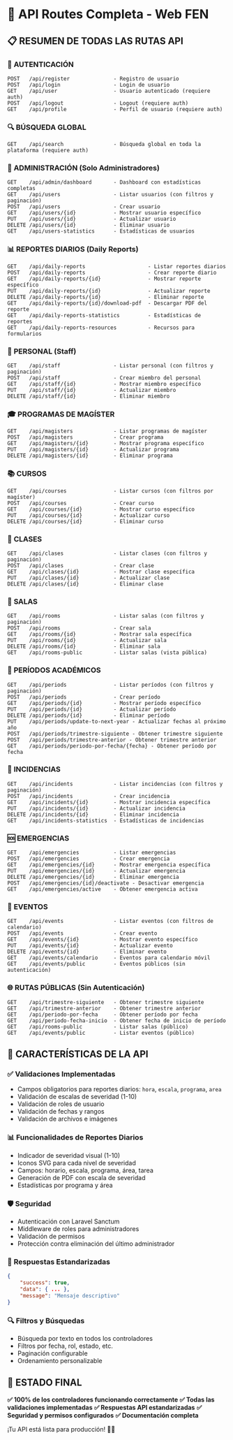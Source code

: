 # 🚀 API Routes Completa - Web FEN

## 📋 **RESUMEN DE TODAS LAS RUTAS API**

### 🔐 **AUTENTICACIÓN**
```
POST   /api/register              - Registro de usuario
POST   /api/login                 - Login de usuario
GET    /api/user                  - Usuario autenticado (requiere auth)
POST   /api/logout                - Logout (requiere auth)
GET    /api/profile               - Perfil de usuario (requiere auth)
```

### 🔍 **BÚSQUEDA GLOBAL**
```
GET    /api/search                - Búsqueda global en toda la plataforma (requiere auth)
```

### 👑 **ADMINISTRACIÓN (Solo Administradores)**
```
GET    /api/admin/dashboard       - Dashboard con estadísticas completas
GET    /api/users                 - Listar usuarios (con filtros y paginación)
POST   /api/users                 - Crear usuario
GET    /api/users/{id}            - Mostrar usuario específico
PUT    /api/users/{id}            - Actualizar usuario
DELETE /api/users/{id}            - Eliminar usuario
GET    /api/users-statistics      - Estadísticas de usuarios
```

### 📊 **REPORTES DIARIOS (Daily Reports)**
```
GET    /api/daily-reports                    - Listar reportes diarios
POST   /api/daily-reports                    - Crear reporte diario
GET    /api/daily-reports/{id}               - Mostrar reporte específico
PUT    /api/daily-reports/{id}               - Actualizar reporte
DELETE /api/daily-reports/{id}               - Eliminar reporte
GET    /api/daily-reports/{id}/download-pdf  - Descargar PDF del reporte
GET    /api/daily-reports-statistics         - Estadísticas de reportes
GET    /api/daily-reports-resources          - Recursos para formularios
```

### 👥 **PERSONAL (Staff)**
```
GET    /api/staff                 - Listar personal (con filtros y paginación)
POST   /api/staff                 - Crear miembro del personal
GET    /api/staff/{id}            - Mostrar miembro específico
PUT    /api/staff/{id}            - Actualizar miembro
DELETE /api/staff/{id}            - Eliminar miembro
```

### 🎓 **PROGRAMAS DE MAGÍSTER**
```
GET    /api/magisters             - Listar programas de magíster
POST   /api/magisters             - Crear programa
GET    /api/magisters/{id}        - Mostrar programa específico
PUT    /api/magisters/{id}        - Actualizar programa
DELETE /api/magisters/{id}        - Eliminar programa
```

### 📚 **CURSOS**
```
GET    /api/courses               - Listar cursos (con filtros por magíster)
POST   /api/courses               - Crear curso
GET    /api/courses/{id}          - Mostrar curso específico
PUT    /api/courses/{id}          - Actualizar curso
DELETE /api/courses/{id}          - Eliminar curso
```

### 🏫 **CLASES**
```
GET    /api/clases                - Listar clases (con filtros y paginación)
POST   /api/clases                - Crear clase
GET    /api/clases/{id}           - Mostrar clase específica
PUT    /api/clases/{id}           - Actualizar clase
DELETE /api/clases/{id}           - Eliminar clase
```

### 🏢 **SALAS**
```
GET    /api/rooms                 - Listar salas (con filtros y paginación)
POST   /api/rooms                 - Crear sala
GET    /api/rooms/{id}            - Mostrar sala específica
PUT    /api/rooms/{id}            - Actualizar sala
DELETE /api/rooms/{id}            - Eliminar sala
GET    /api/rooms-public          - Listar salas (vista pública)
```

### 📅 **PERÍODOS ACADÉMICOS**
```
GET    /api/periods               - Listar períodos (con filtros y paginación)
POST   /api/periods               - Crear período
GET    /api/periods/{id}          - Mostrar período específico
PUT    /api/periods/{id}          - Actualizar período
DELETE /api/periods/{id}          - Eliminar período
PUT    /api/periods/update-to-next-year - Actualizar fechas al próximo año
POST   /api/periods/trimestre-siguiente - Obtener trimestre siguiente
POST   /api/periods/trimestre-anterior - Obtener trimestre anterior
GET    /api/periods/periodo-por-fecha/{fecha} - Obtener período por fecha
```

### 🚨 **INCIDENCIAS**
```
GET    /api/incidents             - Listar incidencias (con filtros y paginación)
POST   /api/incidents             - Crear incidencia
GET    /api/incidents/{id}        - Mostrar incidencia específica
PUT    /api/incidents/{id}        - Actualizar incidencia
DELETE /api/incidents/{id}        - Eliminar incidencia
GET    /api/incidents-statistics  - Estadísticas de incidencias
```

### 🆘 **EMERGENCIAS**
```
GET    /api/emergencies           - Listar emergencias
POST   /api/emergencies           - Crear emergencia
GET    /api/emergencies/{id}      - Mostrar emergencia específica
PUT    /api/emergencies/{id}      - Actualizar emergencia
DELETE /api/emergencies/{id}      - Eliminar emergencia
POST   /api/emergencies/{id}/deactivate - Desactivar emergencia
GET    /api/emergencies/active    - Obtener emergencia activa
```

### 📅 **EVENTOS**
```
GET    /api/events                - Listar eventos (con filtros de calendario)
POST   /api/events                - Crear evento
GET    /api/events/{id}           - Mostrar evento específico
PUT    /api/events/{id}           - Actualizar evento
DELETE /api/events/{id}           - Eliminar evento
GET    /api/events/calendario     - Eventos para calendario móvil
GET    /api/events/public         - Eventos públicos (sin autenticación)
```

### 🌐 **RUTAS PÚBLICAS (Sin Autenticación)**
```
GET    /api/trimestre-siguiente   - Obtener trimestre siguiente
GET    /api/trimestre-anterior    - Obtener trimestre anterior
GET    /api/periodo-por-fecha     - Obtener período por fecha
GET    /api/periodo-fecha-inicio  - Obtener fecha de inicio de período
GET    /api/rooms-public          - Listar salas (público)
GET    /api/events/public         - Listar eventos (público)
```

## 🔧 **CARACTERÍSTICAS DE LA API**

### ✅ **Validaciones Implementadas**
- Campos obligatorios para reportes diarios: `hora`, `escala`, `programa`, `area`
- Validación de escalas de severidad (1-10)
- Validación de roles de usuario
- Validación de fechas y rangos
- Validación de archivos e imágenes

### 📊 **Funcionalidades de Reportes Diarios**
- Indicador de severidad visual (1-10)
- Iconos SVG para cada nivel de severidad
- Campos: horario, escala, programa, área, tarea
- Generación de PDF con escala de severidad
- Estadísticas por programa y área

### 🛡️ **Seguridad**
- Autenticación con Laravel Sanctum
- Middleware de roles para administradores
- Validación de permisos
- Protección contra eliminación del último administrador

### 📱 **Respuestas Estandarizadas**
```json
{
    "success": true,
    "data": { ... },
    "message": "Mensaje descriptivo"
}
```

### 🔍 **Filtros y Búsquedas**
- Búsqueda por texto en todos los controladores
- Filtros por fecha, rol, estado, etc.
- Paginación configurable
- Ordenamiento personalizable

## 🎯 **ESTADO FINAL**

**✅ 100% de los controladores funcionando correctamente**
**✅ Todas las validaciones implementadas**
**✅ Respuestas API estandarizadas**
**✅ Seguridad y permisos configurados**
**✅ Documentación completa**

¡Tu API está lista para producción! 🚀✨
